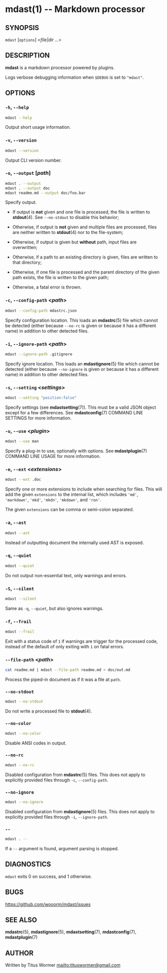 # mdast(1) -- Markdown processor

## SYNOPSIS

`mdast` \[`options`\] <_file|dir_ _..._>

## DESCRIPTION

**mdast** is a markdown processor powered by plugins.

Logs verbose debugging information when `$DEBUG` is set to `"mdast"`.

## OPTIONS

### `-h`, `--help`

```sh
mdast --help
```

Output short usage information.

### `-v`, `--version`

```sh
mdast --version
```

Output CLI version number.

### `-o`, `--output` \[_path_\]

```sh
mdast . --output
mdast . --output doc
mdast readme.md --output doc/foo.bar
```

Specify output.

*   If output is **not** given and one file is processed, the file is written
    to **stdout**(4). See `--no-stdout` to disable this behavior;

*   Otherwise, if output is **not** given and multiple files are processed,
    files are neither written to **stdout**(4) nor to the file-system;

*   Otherwise, if output is given but **without** path, input files are
    overwritten;

*   Otherwise, if a path to an existing directory is given, files are written
    to that directory;

*   Otherwise, if one file is processed and the parent directory of the given
    path exists, the file is written to the given path;

*   Otherwise, a fatal error is thrown.

### `-c`, `--config-path` <_path_>

```sh
mdast --config-path mdastrc.json
```

Specify configuration location. This loads an **mdastrc**(5) file which cannot
be detected (either because `--no-rc` is given or because it has a different
name) in addition to other detected files.

### `-i`, `--ignore-path` <_path_>

```sh
mdast --ignore-path .gitignore
```

Specify ignore location. This loads an **mdastignore**(5) file which cannot be
detected (either because `--no-ignore` is given or because it has a different
name) in addition to other detected files.

### `-s`, `--setting` <_settings_>

```sh
mdast --setting "position:false"
```

Specify settings (see **mdastsetting**(7)). This must be a valid JSON object
except for a few differences. See **mdastconfig**(7) COMMAND LINE SETTINGS
for more information.

### `-u`, `--use` <_plugin_>

```sh
mdast --use man
```

Specify a plug-in to use, optionally with options. See **mdastplugin**(7)
COMMAND LINE USAGE for more information.

### `-e`, `--ext` <_extensions_>

```sh
mdast --ext .doc
```

Specify one or more extensions to include when searching for files.
This will add the given `extensions` to the internal list, which includes
`'md'`, `'markdown'`, `'mkd'`, `'mkdn'`, `'mkdown'`, and `'ron'`.

The given `extensions` can be comma or semi-colon separated.

### `-a`, `--ast`

```sh
mdast --ast
```

Instead of outputting document the internally used AST is exposed.

### `-q`, `--quiet`

```sh
mdast --quiet
```

Do not output non-essential text, only warnings and errors.

### `-S`, `--silent`

```sh
mdast --silent
```

Same as `-q`, `--quiet`, but also ignores warnings.

### `-f`, `--frail`

```sh
mdast --frail
```

Exit with a status code of `1` if warnings are trigger for the processed
code, instead of the default of only exiting with `1` on fatal errors.

### `--file-path` <_path_>

```sh
cat readme.md | mdast --file-path readme.md > doc/out.md
```

Process the piped-in document as if it was a file at `path`.

### `--no-stdout`

```sh
mdast --no-stdout
```

Do not write a processed file to **stdout**(4).

### `--no-color`

```sh
mdast --no-color
```

Disable ANSI codes in output.

### `--no-rc`

```sh
mdast --no-rc
```

Disabled configuration from **mdastrc**(5) files. This does not apply to
explicitly provided files through `-c`, `--config-path`.

### `--no-ignore`

```sh
mdast --no-ignore
```

Disabled configuration from **mdastignore**(5) files. This does not apply to
explicitly provided files through `-i`, `--ignore-path`.

### `--`

```sh
mdast . --
```

If a `--` argument is found, argument parsing is stopped.

## DIAGNOSTICS

`mdast` exits 0 on success, and 1 otherwise.

## BUGS

<https://github.com/wooorm/mdast/issues>

## SEE ALSO

**mdastrc**(5), **mdastignore**(5), **mdastsetting**(7), **mdastconfig**(7),
**mdastplugin**(7)

## AUTHOR

Written by Titus Wormer <mailto:tituswormer@gmail.com>
